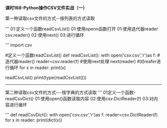 **课时168-Python操作CSV文件实战（一）**

第一种读取csv文件的方式--按列表的方式读取

'''
01:定义一个函数readCsvList()
	01:使用openn函数打开
		01:使用迭代器reader  csv.reader()
		02:使用next()
		03:进行循环

'''
import csv

#定义一个函数readCsvList()
def readCsvList():
	with open('csv.csv','r')as f:
		#迭代器reader()
		reader=csv.reader(f)
		#使用next处理
		next(reader)
		#对reafer进行循环
		for x in reader:
			print(x)

readCsvList()
print(type(readCsvList()))

---------------------------------------------------

第二种读取csv文件的方式---按字典的方式读取
'''
01定义一个函数-readCsvDict()
	01:使用open()函数读取内容
		02:使用csv.DictReader(f)
		03:对内容进行循环

'''
def readCsvDict():
	with open('csv.csv','r')as f:
		reader=csv.DictReader(f)
		for x in reader:
			print(dict(x))



